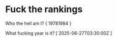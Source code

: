 # Fuck the rankings

Who the hell am I?
{ 19781984 }

What fucking year is it?
[ 2025-06-27T03:30:00Z ]
